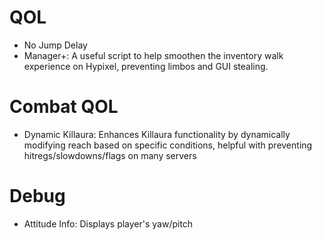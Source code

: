 # QOL
 - No Jump Delay
 - Manager+: A useful script to help smoothen the inventory walk experience on Hypixel, preventing limbos and GUI stealing.
# Combat QOL
 - Dynamic Killaura: Enhances Killaura functionality by dynamically modifying reach based on specific conditions, helpful with preventing hitregs/slowdowns/flags on many servers
# Debug
 - Attitude Info: Displays player's yaw/pitch
